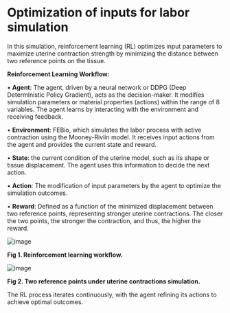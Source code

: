 # Optimization of inputs for labor simulation

In this simulation, reinforcement learning (RL) optimizes input parameters to maximize uterine contraction strength by minimizing the distance between two reference points on the tissue.

**Reinforcement Learning Workflow:**

•	**Agent**: The agent, driven by a neural network or DDPG (Deep Deterministic Policy Gradient), acts as the decision-maker. It modifies simulation parameters or material properties (actions) within the range of 8 variables. The agent learns by interacting with the environment and receiving feedback.

•	**Environment**: FEBio, which simulates the labor process with active contraction using the Mooney-Rivlin model. It receives input actions from the agent and provides the current state and reward.

•	**State**: the current condition of the uterine model, such as its shape or tissue displacement. The agent uses this information to decide the next action.

•	**Action**: The modification of input parameters by the agent to optimize the simulation outcomes.

•	**Reward**: Defined as a function of the minimized displacement between two reference points, representing stronger uterine contractions. The closer the two points, the stronger the contraction, and thus, the higher the reward.

![image](https://github.com/user-attachments/assets/ebab7f89-8803-42b4-98c3-469ac28623ed)

**Fig 1. Reinforcement learning workflow.**

![image](https://github.com/user-attachments/assets/80809282-4d21-4801-a254-0bbe6f862955)

**Fig 2.  Two reference points under uterine contractions simulation.**

The RL process iterates continuously, with the agent refining its actions to achieve optimal outcomes.
